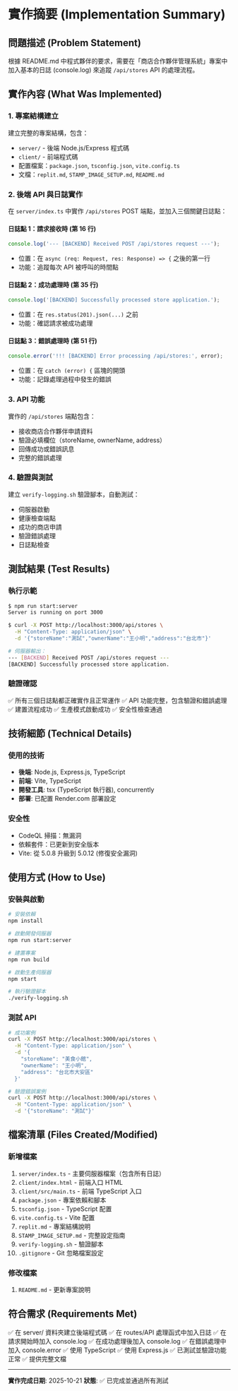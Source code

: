 # 實作摘要 (Implementation Summary)

## 問題描述 (Problem Statement)

根據 README.md 中程式夥伴的要求，需要在「商店合作夥伴管理系統」專案中加入基本的日誌 (console.log) 來追蹤 `/api/stores` API 的處理流程。

## 實作內容 (What Was Implemented)

### 1. 專案結構建立

建立完整的專案結構，包含：
- `server/` - 後端 Node.js/Express 程式碼
- `client/` - 前端程式碼
- 配置檔案：`package.json`, `tsconfig.json`, `vite.config.ts`
- 文檔：`replit.md`, `STAMP_IMAGE_SETUP.md`, `README.md`

### 2. 後端 API 與日誌實作

在 `server/index.ts` 中實作 `/api/stores` POST 端點，並加入三個關鍵日誌點：

#### 日誌點 1：請求接收時 (第 16 行)
```typescript
console.log('--- [BACKEND] Received POST /api/stores request ---');
```
- 位置：在 `async (req: Request, res: Response) => {` 之後的第一行
- 功能：追蹤每次 API 被呼叫的時間點

#### 日誌點 2：成功處理時 (第 35 行)
```typescript
console.log('[BACKEND] Successfully processed store application.');
```
- 位置：在 `res.status(201).json(...)` 之前
- 功能：確認請求被成功處理

#### 日誌點 3：錯誤處理時 (第 51 行)
```typescript
console.error('!!! [BACKEND] Error processing /api/stores:', error);
```
- 位置：在 `catch (error) {` 區塊的開頭
- 功能：記錄處理過程中發生的錯誤

### 3. API 功能

實作的 `/api/stores` 端點包含：
- 接收商店合作夥伴申請資料
- 驗證必填欄位（storeName, ownerName, address）
- 回傳成功或錯誤訊息
- 完整的錯誤處理

### 4. 驗證與測試

建立 `verify-logging.sh` 驗證腳本，自動測試：
- 伺服器啟動
- 健康檢查端點
- 成功的商店申請
- 驗證錯誤處理
- 日誌點檢查

## 測試結果 (Test Results)

### 執行示範

```bash
$ npm run start:server
Server is running on port 3000

$ curl -X POST http://localhost:3000/api/stores \
  -H "Content-Type: application/json" \
  -d '{"storeName":"測試","ownerName":"王小明","address":"台北市"}'

# 伺服器輸出：
--- [BACKEND] Received POST /api/stores request ---
[BACKEND] Successfully processed store application.
```

### 驗證確認

✅ 所有三個日誌點都正確實作且正常運作
✅ API 功能完整，包含驗證和錯誤處理
✅ 建置流程成功
✅ 生產模式啟動成功
✅ 安全性檢查通過

## 技術細節 (Technical Details)

### 使用的技術
- **後端**: Node.js, Express.js, TypeScript
- **前端**: Vite, TypeScript
- **開發工具**: tsx (TypeScript 執行器), concurrently
- **部署**: 已配置 Render.com 部署設定

### 安全性
- CodeQL 掃描：無漏洞
- 依賴套件：已更新到安全版本
- Vite: 從 5.0.8 升級到 5.0.12 (修復安全漏洞)

## 使用方式 (How to Use)

### 安裝與啟動
```bash
# 安裝依賴
npm install

# 啟動開發伺服器
npm run start:server

# 建置專案
npm run build

# 啟動生產伺服器
npm start

# 執行驗證腳本
./verify-logging.sh
```

### 測試 API
```bash
# 成功案例
curl -X POST http://localhost:3000/api/stores \
  -H "Content-Type: application/json" \
  -d '{
    "storeName": "美食小館",
    "ownerName": "王小明",
    "address": "台北市大安區"
  }'

# 驗證錯誤案例
curl -X POST http://localhost:3000/api/stores \
  -H "Content-Type: application/json" \
  -d '{"storeName": "測試"}'
```

## 檔案清單 (Files Created/Modified)

### 新增檔案
1. `server/index.ts` - 主要伺服器檔案（包含所有日誌）
2. `client/index.html` - 前端入口 HTML
3. `client/src/main.ts` - 前端 TypeScript 入口
4. `package.json` - 專案依賴和腳本
5. `tsconfig.json` - TypeScript 配置
6. `vite.config.ts` - Vite 配置
7. `replit.md` - 專案結構說明
8. `STAMP_IMAGE_SETUP.md` - 完整設定指南
9. `verify-logging.sh` - 驗證腳本
10. `.gitignore` - Git 忽略檔案設定

### 修改檔案
1. `README.md` - 更新專案說明

## 符合需求 (Requirements Met)

✅ 在 server/ 資料夾建立後端程式碼
✅ 在 routes/API 處理函式中加入日誌
✅ 在請求開始時加入 console.log
✅ 在成功處理後加入 console.log
✅ 在錯誤處理中加入 console.error
✅ 使用 TypeScript
✅ 使用 Express.js
✅ 已測試並驗證功能正常
✅ 提供完整文檔

---

**實作完成日期**: 2025-10-21
**狀態**: ✅ 已完成並通過所有測試
